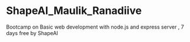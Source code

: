 # ShapeAI_Maulik_Ranadiive
Bootcamp on Basic web development with node.js and express server , 7 days free by ShapeAI
